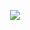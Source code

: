 <p align="center">
  <img src="https://github.com/user-attachments/assets/acd31433-7397-4211-b782-aa4713438c64" />
</p>
